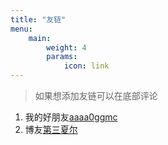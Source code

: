 ```yaml
---
title: "友链"
menu:
    main: 
        weight: 4
        params:
            icon: link
---
```


> 如果想添加友链可以在底部评论

1. 我的好朋友[aaaa0ggmc](https://aaaa0ggmc.github.io/Blog)
2. 博友[第三夏尔](https://thirdshire.com/)